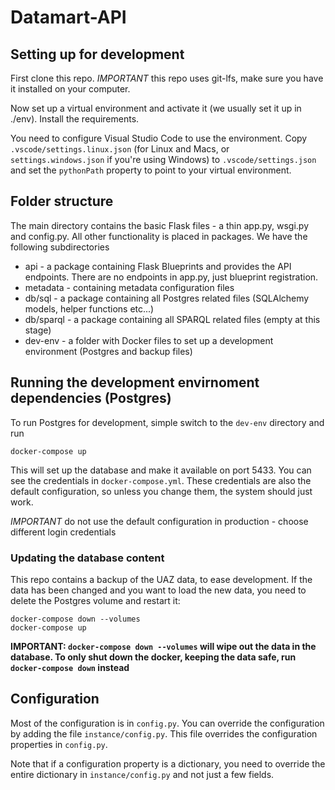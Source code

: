 # Datamart-API

## Setting up for development
First clone this repo. *IMPORTANT* this repo uses git-lfs, make sure you have it installed on your computer.

Now set up a virtual environment and activate it (we usually set it up in ./env). Install the requirements.

You need to configure Visual Studio Code to use the environment. Copy `.vscode/settings.linux.json` (for Linux and Macs, or `settings.windows.json` if you're using Windows) to `.vscode/settings.json` and set the `pythonPath` property to point to your virtual environment.

## Folder structure
The main directory contains the basic Flask files - a thin app.py, wsgi.py and config.py. All other functionality is placed in packages. We have the following subdirectories

* api - a package containing Flask Blueprints and provides the API endpoints. There are no endpoints in app.py, just blueprint registration.
* metadata - containing metadata configuration files
* db/sql - a package containing all Postgres related files (SQLAlchemy models, helper functions etc...)
* db/sparql - a package containing all SPARQL related files (empty at this stage)
* dev-env - a folder with Docker files to set up a development environment (Postgres and backup files)

## Running the development envirnoment dependencies (Postgres)
To run Postgres for development, simple switch to the `dev-env` directory and run

    docker-compose up

This will set up the database and make it available on port 5433. You can see the credentials in `docker-compose.yml`. These credentials are also the default configuration, so unless you change them, the system should just work.

*IMPORTANT* do not use the default configuration in production - choose different login credentials

### Updating the database content
This repo contains a backup of the UAZ data, to ease development. If the data has been changed and you want to load the new data, you need to delete the Postgres volume and restart it:

    docker-compose down --volumes
    docker-compose up

**IMPORTANT: `docker-compose down --volumes` will wipe out the data in the database. To only shut down the docker, keeping the data safe, run `docker-compose down` instead**

## Configuration
Most of the configuration is in `config.py`. You can override the configuration by adding the file `instance/config.py`. This file overrides the configuration properties in `config.py`.

Note that if a configuration property is a dictionary, you need to override the entire dictionary in `instance/config.py` and not just a few fields.
